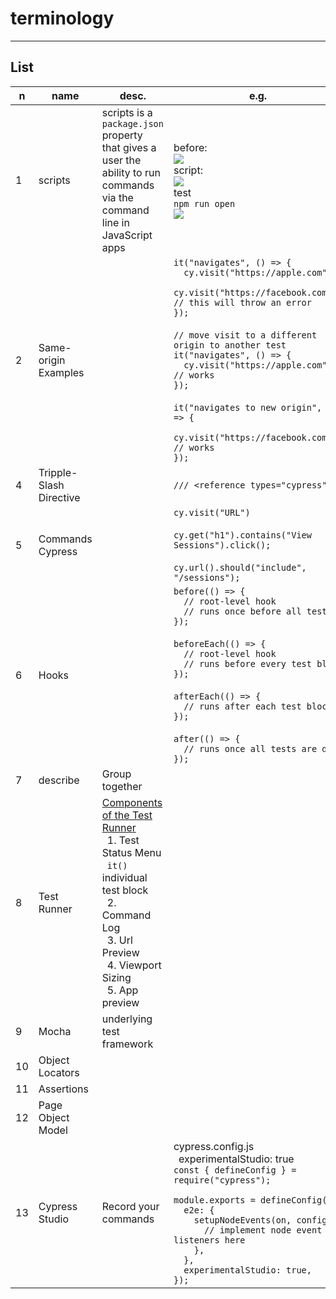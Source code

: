 # terminology

---

## List
|n|name|desc.|e.g.|O/P|
|-|----|-----|----|---|
|1|scripts|scripts is a `package.json` property that gives a user the ability to run commands via the command line in JavaScript apps|before:<br/><img src="https://i.imgur.com/MRDIBzB.png"><br/>script:<br/><img src="https://i.imgur.com/LB35grJ.png"><br/>test<br/>`npm run open`<br/><img src="https://i.imgur.com/SkcZcK1.png">|
|2|Same-origin Examples||`it("navigates", () => {`<br/>`  cy.visit("https://apple.com");`<br/>`  cy.visit("https://facebook.com"); // this will throw an error`<br/>`});`<br/><br/>`// move visit to a different origin to another test`<br/>`it("navigates", () => {`<br/>`  cy.visit("https://apple.com"); // works`<br/>`});`<br/><br/>`it("navigates to new origin", () => {`<br/>`  cy.visit("https://facebook.com"); // works`<br/>`});`|
|4|Tripple-Slash Directive||`/// <reference types="cypress" />`|<img src="https://i.imgur.com/Jqiv11Y.png">|
|5|Commands Cypress||`cy.visit("URL")`<br/><br/>`cy.get("h1").contains("View Sessions").click();`<br/><br/>`cy.url().should("include", "/sessions");`|
|6|Hooks||`before(() => {`<br/>`  // root-level hook`<br/>`  // runs once before all tests`<br/>`});`<br/><br/>`beforeEach(() => {`<br/>`  // root-level hook`<br/>`  // runs before every test block`<br/>`});`<br/><br/>`afterEach(() => {`<br/>`  // runs after each test block`<br/>`});`<br/><br/>`after(() => {`<br/>`  // runs once all tests are done`<br/>`});`|
|7|describe|Group together||<img src="https://i.imgur.com/CDVdA9L.png">|
|8|Test Runner|<ins>Components of the Test Runner</ins><br/>&ensp;1. Test Status Menu<br/>&ensp;`it()` individual test block<br/>&ensp;2. Command Log<br/>&ensp;3. Url Preview<br/>&ensp;4. Viewport Sizing<br/>&ensp;5. App preview||<img src="https://i.imgur.com/mvbvVtZ.png">|
|9|Mocha|underlying test framework|
|10|Object Locators|
|11|Assertions|
|12|Page Object Model|
|13|Cypress Studio|Record your commands|cypress.config.js<br/>&ensp;experimentalStudio: true<br/>`const { defineConfig } = require("cypress");`<br/>` `<br/>`module.exports = defineConfig({`<br/>`  e2e: {`<br/>`    setupNodeEvents(on, config) {`<br/>`      // implement node event listeners here`<br/>`    },`<br/>`  },`<br/>`  experimentalStudio: true,`<br/>`});`|
